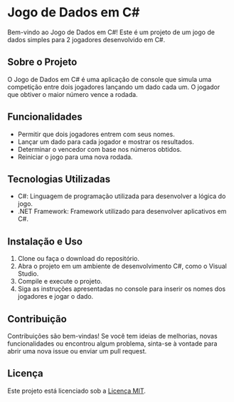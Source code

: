 # Jogo de Dados em C#

Bem-vindo ao Jogo de Dados em C#! Este é um projeto de um jogo de dados simples para 2 jogadores desenvolvido em C#.

## Sobre o Projeto

O Jogo de Dados em C# é uma aplicação de console que simula uma competição entre dois jogadores lançando um dado cada um. O jogador que obtiver o maior número vence a rodada.

## Funcionalidades

- Permitir que dois jogadores entrem com seus nomes.
- Lançar um dado para cada jogador e mostrar os resultados.
- Determinar o vencedor com base nos números obtidos.
- Reiniciar o jogo para uma nova rodada.

## Tecnologias Utilizadas

- C#: Linguagem de programação utilizada para desenvolver a lógica do jogo.
- .NET Framework: Framework utilizado para desenvolver aplicativos em C#.

## Instalação e Uso

1. Clone ou faça o download do repositório.
2. Abra o projeto em um ambiente de desenvolvimento C#, como o Visual Studio.
3. Compile e execute o projeto.
4. Siga as instruções apresentadas no console para inserir os nomes dos jogadores e jogar o dado.

## Contribuição

Contribuições são bem-vindas! Se você tem ideias de melhorias, novas funcionalidades ou encontrou algum problema, sinta-se à vontade para abrir uma nova issue ou enviar um pull request.

## Licença

Este projeto está licenciado sob a [Licença MIT](LICENSE).
